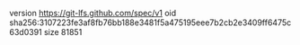 version https://git-lfs.github.com/spec/v1
oid sha256:3107223fe3af8fb76bb188e3481f5a475195eee7b2cb2e3409ff6475c63d0391
size 81851
